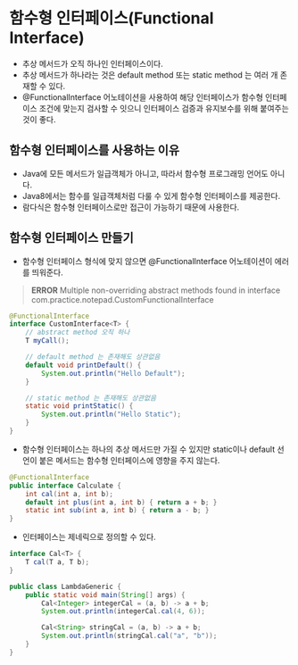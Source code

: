 # 함수형 인터페이스(Functional Interface)
- 추상 메서드가 오직 하나인 인터페이스이다.
- 추상 메서드가 하나라는 것은 default method 또는 static method 는 여러 개 존재할 수 있다.
- @FunctionalInterface 어노테이션을 사용하여 해당 인터페이스가 함수형 인터페이스 조건에 맞는지 검사할 수 잇으니 인터페이스 검증과 유지보수를 위해 붙여주는 것이 좋다.

## 함수형 인터페이스를 사용하는 이유
- Java에 모든 메서드가 일급객체가 아니고, 따라서 함수형 프로그래밍 언어도 아니다.
- Java8에서는 함수를 일급객체처럼 다룰 수 있게 함수형 인터페이스를 제공한다.
- 람다식은 함수형 인터페이스로만 접근이 가능하기 때문에 사용한다.

## 함수형 인터페이스 만들기
- 함수형 인터페이스 형식에 맞지 않으면 @FunctionalInterface 어노테이션이 에러를 띄워준다.
> **ERROR**
> Multiple non-overriding abstract methods found in interface com.practice.notepad.CustomFunctionalInterface
```java
@FunctionalInterface
interface CustomInterface<T> {
    // abstract method 오직 하나
    T myCall();

    // default method 는 존재해도 상관없음
    default void printDefault() {
        System.out.println("Hello Default");
    }

    // static method 는 존재해도 상관없음
    static void printStatic() {
        System.out.println("Hello Static");
    }
}
```

- 함수형 인터페이스는 하나의 추상 메서드만 가질 수 있지만 static이나 default 선언이 붙은 메서드는 함수형 인터페이스에 영향을 주지 않는다.
```java
@FunctionalInterface
public interface Calculate {
    int cal(int a, int b);
    default int plus(int a, int b) { return a + b; }
    static int sub(int a, int b) { return a - b; }
}
```

- 인터페이스는 제네릭으로 정의할 수 있다.
```java
interface Cal<T> {
    T cal(T a, T b);
}

public class LambdaGeneric {
    public static void main(String[] args) {
        Cal<Integer> integerCal = (a, b) -> a + b;
        System.out.println(integerCal.cal(4, 6));

        Cal<String> stringCal = (a, b) -> a + b;
        System.out.println(stringCal.cal("a", "b"));
    }
}
```
